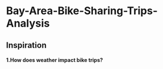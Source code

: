# Bay-Area-Bike-Sharing-Trips-Analysis



## Inspiration

#### 1.How does weather impact bike trips?
